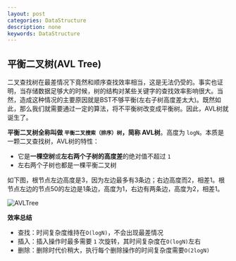 ```yaml
---
layout: post
categories: DataStructure
description: none
keywords: DataStructure
---
```



## 平衡二叉树(AVL Tree)

二叉查找树在最差情况下竟然和顺序查找效率相当，这是无法仍受的。事实也证明，当存储数据足够大的时候，树的结构对某些关键字的查找效率影响很大。当然，造成这种情况的主要原因就是BST不够平衡(左右子树高度差太大)。既然如此，那么我们就需要通过一定的算法，将不平衡树改变成平衡树。因此，AVL树就诞生了。

**平衡二叉树全称叫做 `平衡二叉搜索（排序）树`，简称 AVL树**。高度为 `logN`。本质是一颗二叉查找树，AVL树的特性：

- 它是**一棵空树**或**左右两个子树的高度差**的绝对值不超过 `1`
- 左右两个子树也都是一棵平衡二叉树

如下图，根节点左边高度是3，因为左边最多有3条边；右边高度而2，相差1。根节点左边的节点50的左边是1条边，高度为1，右边有两条边，高度为2，相差1。

![AVLTree](png/Java/数据结构-AVLTree.png)

**效率总结**

- 查找：时间复杂度维持在`O(logN)`，不会出现最差情况
- 插入：插入操作时最多需要 `1` 次旋转，其时间复杂度在`O(logN)`左右
- 删除：删除时代价稍大，执行每个删除操作的时间复杂度需要`O(2logN)`
